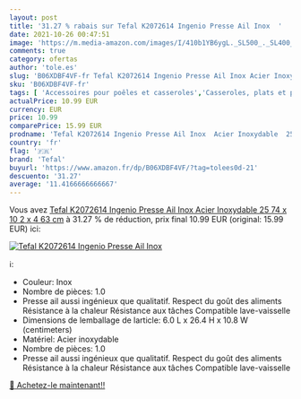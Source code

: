 ```yaml
---
layout: post
title: '31.27 % rabais sur Tefal K2072614 Ingenio Presse Ail Inox  '
date: 2021-10-26 00:47:51
image: 'https://m.media-amazon.com/images/I/410b1YB6ygL._SL500_._SL400_.jpg'
comments: true
category: ofertas
author: 'tole.es'
slug: 'B06XDBF4VF-fr Tefal K2072614 Ingenio Presse Ail Inox Acier Inoxydable 25...'
sku: 'B06XDBF4VF-fr'
tags: [ 'Accessoires pour poêles et casseroles','Casseroles, plats et poêles','Cuisine et Maison','Paniers cuit-vapeur','tefal', ]
actualPrice: 10.99 EUR
currency: EUR
price: 10.99
comparePrice: 15.99 EUR
prodname: 'Tefal K2072614 Ingenio Presse Ail Inox  Acier Inoxydable  25 74 x 10 2 x 4 63 cm'
country: 'fr'
flag: '🇫🇷'
brand: 'Tefal'
buyurl: 'https://www.amazon.fr/dp/B06XDBF4VF/?tag=tolees0d-21'
descuento: '31.27'
average: '11.4166666666667'
---
```


Vous avez [Tefal K2072614 Ingenio Presse Ail Inox  Acier Inoxydable  25 74 x 10 2 x 4 63 cm](https://www.amazon.fr/dp/B06XDBF4VF/?tag=tolees0d-21)  à  31.27 % de réduction, prix final  10.99 EUR (original: 15.99 EUR) ici:

[![Tefal K2072614 Ingenio Presse Ail Inox  ](https://m.media-amazon.com/images/I/410b1YB6ygL._SL500_._SL400_.jpg)](https://www.amazon.fr/dp/B06XDBF4VF/?tag=tolees0d-21)

ℹ️:

- Couleur: Inox
- Nombre de pièces: 1.0
- Presse ail aussi ingénieux que qualitatif. Respect du goût des aliments Résistance à la chaleur Résistance aux tâches Compatible lave-vaisselle
- Dimensions de lemballage de larticle: 6.0 L x 26.4 H x 10.8 W (centimeters)
- Matériel: Acier inoxydable
- Nombre de pièces: 1.0
- Presse ail aussi ingénieux que qualitatif. Respect du goût des aliments Résistance à la chaleur Résistance aux tâches Compatible lave-vaisselle

[🛒 Achetez-le maintenant!!](https://www.amazon.fr/dp/B06XDBF4VF/?tag=tolees0d-21)
